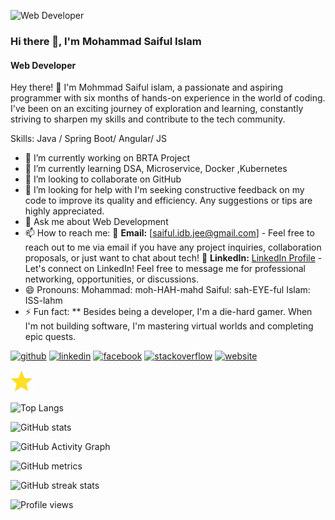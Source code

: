 ![Web Developer](https://saiful0640.github.io/img/logo.png)
### Hi there 👋, I'm Mohammad Saiful Islam
#### Web Developer


Hey there! 👋 I'm Mohmmad Saiful islam, a passionate and aspiring programmer with six months of hands-on experience in the world of coding. I've been on an exciting journey of exploration and learning, constantly striving to sharpen my skills and contribute to the tech community.

Skills: Java / Spring Boot/ Angular/ JS

- 🔭 I’m currently working on BRTA Project 
- 🌱 I’m currently learning DSA, Microservice, Docker ,Kubernetes 
- 👯 I’m looking to collaborate on GitHub 
- 🤔 I’m looking for help with I'm seeking constructive feedback on my code to improve its quality and efficiency. Any suggestions or tips are highly appreciated. 
- 💬 Ask me about Web Development  
- 📫 How to reach me: 📧 **Email:** [saiful.idb.jee@gmail.com] - Feel free to reach out to me via email if you have any project inquiries, collaboration proposals, or just want to chat about tech! 👔 **LinkedIn:** [LinkedIn Profile]( https://www.linkedin.com/in/mohammad-saiful-islam-42652023b/) - Let's connect on LinkedIn! Feel free to message me for professional networking, opportunities, or discussions. 
- 😄 Pronouns: Mohammad: moh-HAH-mahd Saiful: sah-EYE-ful Islam: ISS-lahm 
- ⚡ Fun fact: ** Besides being a developer, I'm a die-hard gamer. When I'm not building software, I'm mastering virtual worlds and completing epic quests. 


[<img src='https://cdn.jsdelivr.net/npm/simple-icons@3.0.1/icons/github.svg' alt='github' height='40'>](https://github.com/Saiful0640)  [<img src='https://cdn.jsdelivr.net/npm/simple-icons@3.0.1/icons/linkedin.svg' alt='linkedin' height='40'>](https://www.linkedin.com/in/https://www.linkedin.com/in/mohammad-saiful-islam-42652023b//)  [<img src='https://cdn.jsdelivr.net/npm/simple-icons@3.0.1/icons/facebook.svg' alt='facebook' height='40'>](https://www.facebook.com/https://www.facebook.com/profile.php?id=100089698136757)  [<img src='https://cdn.jsdelivr.net/npm/simple-icons@3.0.1/icons/stackoverflow.svg' alt='stackoverflow' height='40'>](https://stackoverflow.com/users/https://stackoverflow.com/users/18174401/saiful-islam)  [<img src='https://cdn.jsdelivr.net/npm/simple-icons@3.0.1/icons/icloud.svg' alt='website' height='40'>](https://saiful0640.github.io/)  

<a href='https://stars.github.com/'><img src='https://raw.githubusercontent.com/acervenky/animated-github-badges/master/assets/starbadge.gif' width='35' height='35'></a> 


![Top Langs](https://github-readme-stats.vercel.app/api/top-langs/?username=Saiful0640&layout=compact)

![GitHub stats](https://github-readme-stats.vercel.app/api?username=Saiful0640&show_icons=true)  

![GitHub Activity Graph](https://activity-graph.herokuapp.com/graph?username=Saiful0640)  

![GitHub metrics](https://metrics.lecoq.io/Saiful0640)  

![GitHub streak stats](https://streak-stats.demolab.com/?user=Saiful0640)  

![Profile views](https://gpvc.arturio.dev/Saiful0640)  
